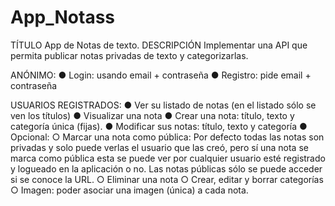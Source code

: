 # App_Notass

TÍTULO
App de Notas de texto.
DESCRIPCIÓN
Implementar una API que permita publicar notas privadas de texto y categorizarlas.

ANÓNIMO:
● Login: usando email + contraseña
● Registro: pide email + contraseña

USUARIOS REGISTRADOS:
● Ver su listado de notas (en el listado sólo se ven los títulos)
● Visualizar una nota
● Crear una nota: título, texto y categoría única (fijas).
● Modificar sus notas: título, texto y categoría
● Opcional:
○ Marcar una nota como pública:
Por defecto todas las notas son privadas y solo puede verlas el usuario que las
creó, pero sí una nota se marca como pública esta se puede ver por cualquier
usuario esté registrado y logueado en la aplicación o no. Las notas públicas
sólo se puede acceder si se conoce la URL.
○ Eliminar una nota
○ Crear, editar y borrar categorías
○ Imagen: poder asociar una imagen (única) a cada nota.






